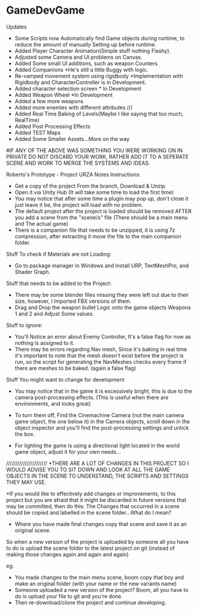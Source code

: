 # GameDevGame
Updates
- Some Scripts now Automatically find Game objects during runtime, to reduce the amount of manually Setting up before runtime.
- Added Player Character Animation(Simple stuff nothing Flashy).
- Adjusted some Camera and UI problems on Canvas.
- Added Some small UI additions, such as weapon Counters
- Added Companions *He's still a little Buggy with logic.
- Re-vamped movement system using rigidbody *Implementation with Rigidbody and CharacterController is in Development.
- Added character selection screen * In Development
- Added Weapon Wheel *In Development
- Added a few more weapons
- Added more enemies with different attributes
///
- Added Real Time Baking of Levels(Maybe I like saying that too much, RealTime)
- Added Post Processing Effects
- Added TEST Maps
- Added Some Smaller Assets...More on the way

#IF ANY OF THE ABOVE WAS SOMETHING YOU WERE WORKING ON IN PRIVATE DO NOT DISCARD YOUR WORK, RATHER ADD IT TO A SEPERATE SCENE AND WORK TO MERGE THE SYSTEMS AND IDEAS.

Roberto's Prototype - Project URZA Notes
Instructions:
- Get a copy of the project From the branch, Download & Unzip
- Open it via Unity Hub (It will take some time to load the first time)
- You may notice that after some time a plugin may pop up, don't close it just leave it be, the project will load with no problem.
- The default project after the project is loaded should be removed AFTER you add a scene from the "scene/s" file (There should be a main menu and The actual game)
- There is a companion file that needs to be unzipped, it is using 7z compression, after extracting it move the file to the main companion folder.

Stuff To check if Materials are not Loading:
- Go to package manager in Windows and Install URP, TextMeshPro, and Shader Graph.

Stuff that needs to be added to the Project:
- There may be some blender files missing they were left out due to their size, however, I Imported FBX versions of them.
- Drag and Drop the weapon bullet Logic onto the game objects Weapons 1 and 2 and Adjust Some values.

Stuff to ignore:
- You'll Notice an error about Enemy Controller, It's a false flag for now as nothing is assigned to it.
- There may be errors regarding Nav mesh, Since it's baking in real time it's important to note that the mesh doesn't exist before the project is run, so the script for generating the NavMeshes checks every frame if there are meshes to be baked. (again a false flag)

Stuff You might want to change for development
- You may notice that in the game it is excessively bright, this is due to the camera post-processing effects. (This is useful when there are environments, and looks great)
* To turn them off, Find the Cinemachine Camera (not the main camera game object, the one below it) in the Camera objects, scroll down in the object inspector and you'll find the post-processing settings and untick the box.
- For lighting the game is using a directional light located in the world game object, adjust it for your own needs...

//////////////////////
<IMPORTANT>
*THERE ARE A LOT OF CHANGES IN THIS PROJECT SO I WOULD ADVISE YOU TO SIT DOWN AND LOOK AT ALL THE GAME OBJECTS IN THE SCENE TO UNDERSTAND, THE SCRIPTS AND SETTINGS THEY MAY USE.

*If you would like to effectively add changes or improvements, to this project but you are afraid that it might be discarded in future versions that may be committed, then do this:
The Changes that occurred in a scene should be copied and labelled in the scene folder...What do I mean?
- Where you have made final changes copy that scene and save it as an original scene.

So when a new version of the project is uploaded by someone all you have to do is upload the scene folder to the latest project on git (instead of making those changes again and again and again)

eg. 
- You made changes to the main menu scene, boom copy that boy and make an original folder (with your name or the new variants name)
- Someone uploaded a new version of the project? Boom, all you have to do is upload your file to git and you're done.
- Then re-download/clone the project and continue developing.